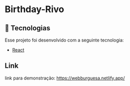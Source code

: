 # Birthday-Rivo

## 🚀 Tecnologias

Esse projeto foi desenvolvido com a seguinte tecnologia:

- [React](https://reactjs.org)

## Link

link para demonstração: https://webburguesa.netlify.app/
